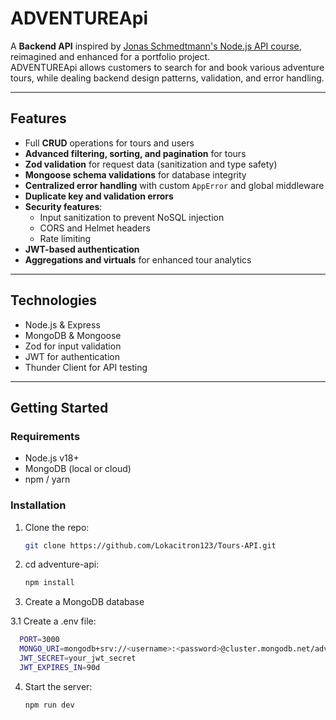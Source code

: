 # ADVENTUREApi

A **Backend API** inspired by [Jonas Schmedtmann's Node.js API course](https://www.udemy.com/course/nodejs-express-mongodb-bootcamp/), reimagined and enhanced for a portfolio project.  
ADVENTUREApi allows customers to search for and book various adventure tours, while dealing backend design patterns, validation, and error handling.

---

## Features

- Full **CRUD** operations for tours and users
- **Advanced filtering, sorting, and pagination** for tours
- **Zod validation** for request data (sanitization and type safety)
- **Mongoose schema validations** for database integrity
- **Centralized error handling** with custom `AppError` and global middleware
- **Duplicate key and validation errors** 
- **Security features**:
  - Input sanitization to prevent NoSQL injection
  - CORS and Helmet headers
  - Rate limiting
- **JWT-based authentication** 
- **Aggregations and virtuals** for enhanced tour analytics

---

## Technologies

- Node.js & Express
- MongoDB & Mongoose
- Zod for input validation
- JWT for authentication 
- Thunder Client for API testing

---

## Getting Started

### Requirements

- Node.js v18+
- MongoDB (local or cloud)
- npm / yarn

### Installation

1. Clone the repo:

   ```bash
   git clone https://github.com/Lokacitron123/Tours-API.git
   ```

2. cd adventure-api:

   ```bash
   npm install
   ```

3. Create a MongoDB database

3.1 Create a .env file:

   ```bash
     PORT=3000
     MONGO_URI=mongodb+srv://<username>:<password>@cluster.mongodb.net/adventure
     JWT_SECRET=your_jwt_secret
     JWT_EXPIRES_IN=90d
   ```

4. Start the server:

   ```bash
   npm run dev
   ```
